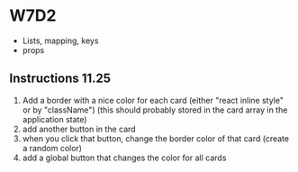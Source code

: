 # W7D2

-   Lists, mapping, keys
-   props

## Instructions 11.25

1. Add a border with a nice color for each card (either "react inline style" or by "className") (this should probably stored in the card array in the application state)
2. add another button in the card
3. when you click that button, change the border color of that card (create a random color)
4. add a global button that changes the color for all cards
